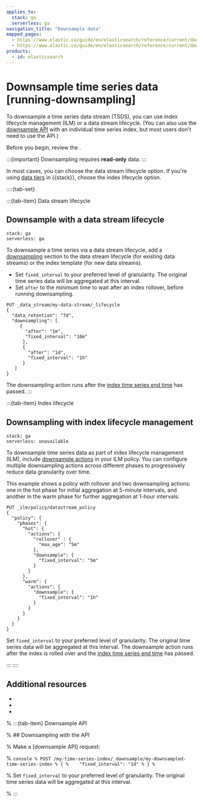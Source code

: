 ```yaml
---
applies_to:
  stack: ga
  serverless: ga
navigation_title: "Downsample data"
mapped_pages:
  - https://www.elastic.co/guide/en/elasticsearch/reference/current/downsampling-manual.html
  - https://www.elastic.co/guide/en/elasticsearch/reference/current/downsampling-ilm.html
products:
  - id: elasticsearch
---
```


# Downsample time series data [running-downsampling]

To downsample a time series data stream (TSDS), you can use index lifecycle management (ILM) or a data stream lifecycle. (You can also use the [downsample API](https://www.elastic.co/docs/api/doc/elasticsearch/operation/operation-indices-downsample) with an individual time series index, but most users don't need to use the API.)

Before you begin, review the [](downsampling-concepts.md).

:::{important}
Downsampling requires **read-only** data.
:::

In most cases, you can choose the data stream lifecycle option. If you're using [data tiers](/manage-data/lifecycle/data-tiers.md) in {{stack}}, choose the index lifecycle option.

::::{tab-set}


:::{tab-item} Data stream lifecycle

## Downsample with a data stream lifecycle
```{applies_to}
stack: ga
serverless: ga
```

To downsample a time series via a data stream lifecycle, add a [downsampling](https://www.elastic.co/docs/api/doc/elasticsearch/operation/operation-indices-put-data-lifecycle) section to the data stream lifecycle (for existing data streams) or the index template (for new data streams).

* Set `fixed_interval` to your preferred level of granularity. The original time series data will be aggregated at this interval.
* Set `after` to the minimum time to wait after an index rollover, before running downsampling.

```console
PUT _data_stream/my-data-stream/_lifecycle
{
  "data_retention": "7d",
  "downsampling": [
     {
       "after": "1m",
       "fixed_interval": "10m"
      },
      {
        "after": "1d",
        "fixed_interval": "1h"
      }
   ]
}
```

The downsampling action runs after the [index time series end time](elasticsearch://reference/elasticsearch/index-settings/time-series.md#index-time-series-end-time) has passed. 
:::

:::{tab-item} Index lifecycle
    
## Downsampling with index lifecycle management
```{applies_to}
stack: ga
serverless: unavailable
```

To downsample time series data as part of index lifecycle management (ILM), include  [downsample actions](elasticsearch://reference/elasticsearch/index-lifecycle-actions/ilm-downsample.md) in your ILM policy. You can configure multiple downsampling actions across different phases to progressively reduce data granularity over time.

This example shows a policy with rollover and two downsampling actions: one in the hot phase for initial aggregation at 5-minute intervals, and another in the warm phase for further aggregation at 1-hour intervals:

```console
PUT _ilm/policy/datastream_policy
{
  "policy": {
    "phases": {
      "hot": {
        "actions": {
          "rollover" : {
            "max_age": "5m"
          },
          "downsample": {
  	        "fixed_interval": "5m"
  	      }
        }
      },
      "warm": {
        "actions": {
          "downsample": {
            "fixed_interval": "1h"
          }
        }
      }
    }
  }
}
```
Set `fixed_interval` to your preferred level of granularity. The original time series data will be aggregated at this interval. The downsample action runs after the index is rolled over and the [index time series end time](elasticsearch://reference/elasticsearch/index-settings/time-series.md#index-time-series-end-time) has passed. 


:::
::::

## Additional resources

* [](downsampling-concepts.md)
* [](time-series-data-stream-tsds.md)
* [](set-up-tsds.md)

% :::{tab-item} Downsample API

% ## Downsampling with the API

% Make a [downsample API] request:

% ```console
% POST /my-time-series-index/_downsample/my-downsampled-time-series-index
% {
%    "fixed_interval": "1d"
% }
% ```

% Set `fixed_interval` to your preferred level of granularity. The original time series data will be aggregated at this interval.

% :::
